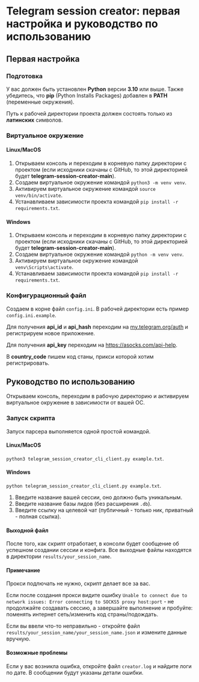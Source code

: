 # Telegram session creator: первая настройка и руководство по использованию

## Первая настройка

### Подготовка

У вас должен быть установлен **Python** версии **3.10** или выше. Также убедитесь, что **pip** (Python Installs Packages) добавлен в **PATH** (переменные окружения).

Путь к рабочей директории проекта должен состоять только из **латинских** символов.

### Виртуальное окружение

#### Linux/MacOS
1. Открываем консоль и переходим в корневую папку директории с проектом (если исходники скачаны с GitHub, то этой директорией будет **telegram-session-creator-main**).
2. Создаем виртуальное окружение командой `python3 -m venv venv`.
3. Активируем виртуальное окружение командой `source venv/bin/activate`.
4. Устанавливаем зависимости проекта командой `pip install -r requirements.txt`.

#### Windows
1. Открываем консоль и переходим в корневую папку директории с проектом (если исходники скачаны с GitHub, то этой директорией будет **telegram-session-creator-main**).
2. Создаем виртуальное окружение командой `python -m venv venv`.
3. Активируем виртуальное окружение командой `venv\Scripts\activate`.
4. Устанавливаем зависимости проекта командой `pip install -r requirements.txt`.

### Конфигурационный файл
Создаем в корне файл `config.ini`. В рабочей директории есть пример `config.ini.example`.

Для получения **api_id** и **api_hash** переходим на [my.telegram.org/auth](https://my.telegram.org/auth) и регистрируем новое приложение.

Для получения **api_key** переходим на https://asocks.com/api-help.

В **country_code** пишем код станы, прикси которой хотим регистрировать.

## Руководство по использованию
Открываем консоль, переходим в рабочую директорию и активируем виртуальное окружение в зависимости от вашей ОС.

### Запуск скрипта
Запуск парсера выполняется одной простой командой.
#### Linux/MacOS
`python3 telegram_session_creator_cli_client.py example.txt`.
#### Windows
`python telegram_session_creator_cli_client.py example.txt`.

1. Введите название вашей сессии, оно должно быть уникальным.
2. Введите название базы лидов (без расширения `.db`).
3. Введите ссылку на целевой чат (публичный - только ник, приватный - полная ссылка).

#### Выходной файл
После того, как скрипт отработает, в консоли будет сообщение об успешном создании сессии и конфига. Все выходные файлы находятся в директории `results/your_session_name`.
#### Примечание
Прокси подлючать не нужно, скрипт делает все за вас.

Если после создания прокси видите ошибку `Unable to connect due to network issues: Error connecting to SOCKS5 proxy host:port` - не продолжайте создавать сессию, а завершайте выполнение и пробуйте: поменять интернет сеть/изменить код страны/подождать.

Если вы ввели что-то неправильно - откройте файл `results/your_session_name/your_session_name.json` и измените данные вручную.
#### Возможные проблемы
Если у вас возникла ошибка, откройте файл `creator.log` и найдите логи по дате. В сообщении будут указаны детали ошибки.
